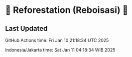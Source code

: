 
# 🌳 Reforestation (Reboisasi) 🌲

## Last Updated

GitHub Actions time: Fri Jan 10 21:18:34 UTC 2025

Indonesia/Jakarta time: Sat Jan 11 04:18:34 WIB 2025
